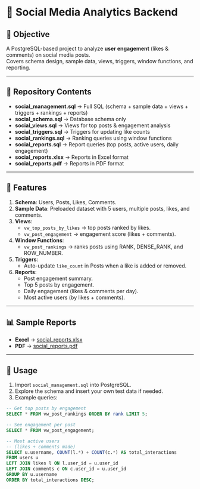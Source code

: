 # 📱 Social Media Analytics Backend

## 🎯 Objective  
A PostgreSQL-based project to analyze **user engagement** (likes & comments) on social media posts.  
Covers schema design, sample data, views, triggers, window functions, and reporting.

---

## 📂 Repository Contents  
- **social_management.sql** → Full SQL (schema + sample data + views + triggers + rankings + reports)  
- **social_schema.sql** → Database schema only  
- **social_views.sql** → Views for top posts & engagement analysis  
- **social_triggers.sql** → Triggers for updating like counts  
- **social_rankings.sql** → Ranking queries using window functions  
- **social_reports.sql** → Report queries (top posts, active users, daily engagement)  
- **social_reports.xlsx** → Reports in Excel format  
- **social_reports.pdf** → Reports in PDF format  

---

## 🚀 Features  
1. **Schema**: Users, Posts, Likes, Comments.  
2. **Sample Data**: Preloaded dataset with 5 users, multiple posts, likes, and comments.  
3. **Views**:  
   - `vw_top_posts_by_likes` → top posts ranked by likes.  
   - `vw_post_engagement` → engagement score (likes + comments).  
4. **Window Functions**:  
   - `vw_post_rankings` → ranks posts using RANK, DENSE_RANK, and ROW_NUMBER.  
5. **Triggers**:  
   - Auto-update `like_count` in Posts when a like is added or removed.  
6. **Reports**:  
   - Post engagement summary.  
   - Top 5 posts by engagement.  
   - Daily engagement (likes & comments per day).  
   - Most active users (by likes + comments).  

---

## 📊 Sample Reports  
- **Excel** → [social_reports.xlsx](social_reports.xlsx)  
- **PDF** → [social_reports.pdf](social_reports.pdf)  

---

## 📌 Usage  
1. Import `social_management.sql` into PostgreSQL.  
2. Explore the schema and insert your own test data if needed.  
3. Example queries:  

```sql
-- Get top posts by engagement
SELECT * FROM vw_post_rankings ORDER BY rank LIMIT 5;

-- See engagement per post
SELECT * FROM vw_post_engagement;

-- Most active users
-- (likes + comments made)
SELECT u.username, COUNT(l.*) + COUNT(c.*) AS total_interactions
FROM users u
LEFT JOIN likes l ON l.user_id = u.user_id
LEFT JOIN comments c ON c.user_id = u.user_id
GROUP BY u.username
ORDER BY total_interactions DESC;
